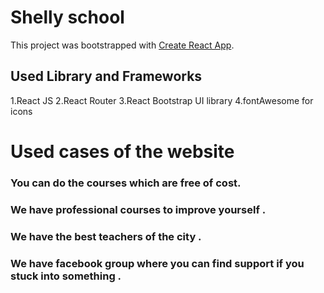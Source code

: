 # Shelly school

This project was bootstrapped with [Create React App](https://shelly-school.netlify.app/).

## Used Library and Frameworks

1.React JS
2.React Router
3.React Bootstrap UI library
4.fontAwesome for icons

# Used cases of the website

### You can do the courses which are free of cost.

### We have professional courses to improve yourself .

### We have the best teachers of the city .

### We have facebook group where you can find support if you stuck into something .
